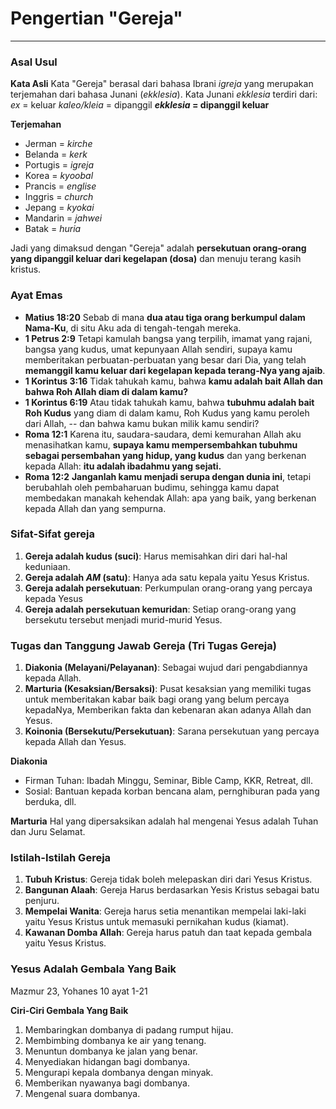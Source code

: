 # Pengertian "Gereja"
---

### Asal Usul
**Kata Asli**
Kata "Gereja" berasal dari bahasa Ibrani *igreja* yang merupakan terjemahan dari bahasa Junani (*ekklesia*).
Kata Junani *ekklesia* terdiri dari:
*ex* = keluar
*kaleo/kleia* = dipanggil
**_ekklesia_ = dipanggil keluar**

**Terjemahan**
- Jerman = *kirche*
- Belanda = *kerk*
- Portugis = *igreja*
- Korea = *kyoobal*
- Prancis = *englise*
- Inggris = *church*
- Jepang = *kyokai*
- Mandarin = *jahwei*
- Batak = *huria*

Jadi yang dimaksud dengan "Gereja" adalah **persekutuan orang-orang yang dipanggil keluar dari kegelapan (dosa)** dan menuju terang kasih kristus.

### Ayat Emas
- **Matius 18:20**
    Sebab di mana **dua atau tiga orang berkumpul dalam Nama-Ku**, di situ Aku ada di tengah-tengah mereka.
- **1 Petrus 2:9**
    Tetapi kamulah bangsa yang terpilih, imamat yang rajani, bangsa yang kudus, umat kepunyaan Allah sendiri, supaya kamu memberitakan perbuatan-perbuatan yang besar dari Dia, yang telah **memanggil kamu keluar dari kegelapan kepada terang-Nya yang ajaib**.
- **1 Korintus 3:16**
    Tidak tahukah kamu, bahwa **kamu adalah bait Allah dan bahwa Roh Allah diam di dalam kamu?**
- **1 Korintus 6:19**
    Atau tidak tahukah kamu, bahwa **tubuhmu adalah bait Roh Kudus** yang diam di dalam kamu, Roh Kudus yang kamu peroleh dari Allah, -- dan bahwa kamu bukan milik kamu sendiri?
- **Roma 12:1**
    Karena itu, saudara-saudara, demi kemurahan Allah aku menasihatkan kamu, **supaya kamu mempersembahkan tubuhmu sebagai persembahan yang hidup, yang kudus** dan yang berkenan kepada Allah: **itu adalah ibadahmu yang sejati.**
- **Roma 12:2**
    **Janganlah kamu menjadi serupa dengan dunia ini**, tetapi berubahlah oleh pembaharuan budimu, sehingga kamu dapat membedakan manakah kehendak Allah: apa yang baik, yang berkenan kepada Allah dan yang sempurna.

### Sifat-Sifat gereja
1. **Gereja adalah kudus (suci)**: Harus memisahkan diri dari hal-hal keduniaan.
2. **Gereja adalah *AM* (satu)**: Hanya ada satu kepala yaitu Yesus Kristus.
3. **Gereja adalah persekutuan**: Perkumpulan orang-orang yang percaya kepada Yesus
4. **Gereja adalah persekutuan kemuridan**: Setiap orang-orang yang bersekutu tersebut menjadi murid-murid Yesus.

### Tugas dan Tanggung Jawab Gereja (Tri Tugas Gereja)
1. **Diakonia (Melayani/Pelayanan)**: Sebagai wujud dari pengabdiannya kepada Allah. 
2. **Marturia (Kesaksian/Bersaksi)**: Pusat kesaksian yang memiliki tugas untuk memberitakan kabar baik bagi orang yang belum percaya kepadaNya, Memberikan fakta dan kebenaran akan adanya Allah dan Yesus.
3. **Koinonia (Bersekutu/Persekutuan)**: Sarana persekutuan yang percaya kepada Allah dan Yesus.

**Diakonia**
- Firman Tuhan: Ibadah Minggu, Seminar, Bible Camp, KKR, Retreat, dll.
- Sosial: Bantuan kepada korban bencana alam, pernghiburan pada yang berduka, dll.

**Marturia**
Hal yang dipersaksikan adalah hal mengenai Yesus adalah Tuhan dan Juru Selamat.

### Istilah-Istilah Gereja
1. **Tubuh Kristus**:  Gereja tidak boleh melepaskan diri dari Yesus Kristus.
2. **Bangunan Alaah**: Gereja Harus berdasarkan Yesis Kristus sebagai batu penjuru.
3. **Mempelai Wanita**: Gereja harus setia menantikan mempelai laki-laki yaitu Yesus Kristus untuk memasuki pernikahan kudus (kiamat).
4. **Kawanan Domba Allah**:  Gereja harus patuh dan taat kepada gembala yaitu Yesus Kristus.

### Yesus Adalah Gembala Yang Baik
Mazmur 23, Yohanes 10 ayat 1-21

**Ciri-Ciri Gembala Yang Baik**
1. Membaringkan dombanya di padang rumput hijau.
2. Membimbing dombanya ke air yang tenang.
3. Menuntun dombanya ke jalan yang benar.
4. Menyediakan hidangan bagi dombanya.
5. Mengurapi kepala dombanya dengan minyak.
6. Memberikan nyawanya bagi dombanya.
7. Mengenal suara dombanya.